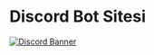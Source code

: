 # Discord Bot Sitesi

[![Discord Banner](https://api.weblutions.com/discord/invite/kroxlydev/)](https://discord.gg/kroxlydev)
